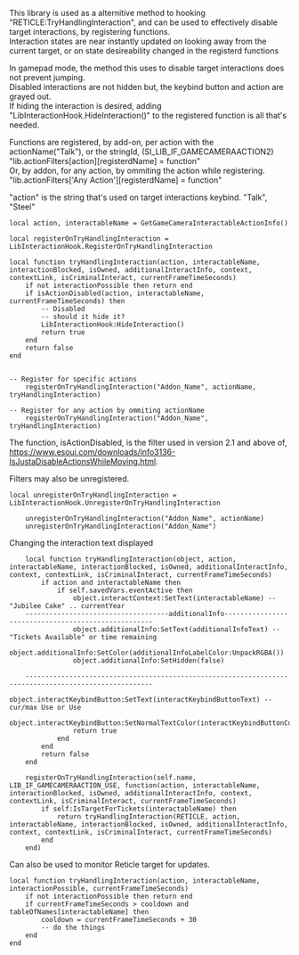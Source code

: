 This library is used as a alternitive method to hooking "RETICLE:TryHandlingInteraction", and can be used to effectively disable target interactions, by registering functions.<br>
Interaction states are near instantly updated on looking away from the current target, or on state desireability changed in the registerd functions<br>

In gamepad mode, the method this uses to disable target interactions does not prevent jumping.<br>
Disabled interactions are not hidden but, the keybind button and action are grayed out. <br>
If hiding the interaction is desired, adding "LibInteractionHook.HideInteraction()" to the registered function is all that's needed.

Functions are registered, by add-on, per action with the actionName("Talk"), or the stringId, (SI_LIB_IF_GAMECAMERAACTION2)<br>
"lib.actionFilters[action][registerdName] = function"<br>
Or, by addon, for any action, by ommiting the action while registering.<br>
"lib.actionFilters['Any Action'][registerdName] = function"<br>

"action" is the string that's used on target interactions keybind. "Talk", "Steel" 
```
local action, interactableName = GetGameCameraInteractableActionInfo()
```
```
local registerOnTryHandlingInteraction = LibInteractionHook.RegisterOnTryHandlingInteraction

local function tryHandlingInteraction(action, interactableName, interactionBlocked, isOwned, additionalInteractInfo, context, contextLink, isCriminalInteract, currentFrameTimeSeconds)
	if not interactionPossible then return end
	if isActionDisabled(action, interactableName, currentFrameTimeSeconds) then
		-- Disabled
		-- should it hide it?
		LibInteractionHook:HideInteraction()
		return true
	end
	return false
end


-- Register for specific actions
	registerOnTryHandlingInteraction("Addon_Name", actionName, tryHandlingInteraction)

-- Register for any action by ommiting actionName
	registerOnTryHandlingInteraction("Addon_Name",  tryHandlingInteraction)
```
The function, isActionDisabled, is the filter used in version 2.1 and above of, https://www.esoui.com/downloads/info3136-IsJustaDisableActionsWhileMoving.html.
		
Filters may also be unregistered.
```
local unregisterOnTryHandlingInteraction = LibInteractionHook.UnregisterOnTryHandlingInteraction

	unregisterOnTryHandlingInteraction("Addon_Name", actionName)
	unregisterOnTryHandlingInteraction("Addon_Name")
```

Changing the interaction text displayed
```
	local function tryHandlingInteraction(object, action, interactableName, interactionBlocked, isOwned, additionalInteractInfo, context, contextLink, isCriminalInteract, currentFrameTimeSeconds)
		if action and interactableName then
			if self.savedVars.eventActive then
				object.interactContext:SetText(interactableName) -- "Jubilee Cake" .. currentYear
	------------------------------------additionalInfo----------------------------------------------------
				object.additionalInfo:SetText(additionalInfoText) -- "Tickets Available" or time remaining
				object.additionalInfo:SetColor(additionalInfoLabelColor:UnpackRGBA())
				object.additionalInfo:SetHidden(false)
				
	------------------------------------------------------------------------------------------------------
				object.interactKeybindButton:SetText(interactKeybindButtonText) -- cur/max Use or Use
				object.interactKeybindButton:SetNormalTextColor(interactKeybindButtonColor)
				return true
			end
		end
		return false
	end
	
	registerOnTryHandlingInteraction(self.name, LIB_IF_GAMECAMERAACTION_USE, function(action, interactableName, interactionBlocked, isOwned, additionalInteractInfo, context, contextLink, isCriminalInteract, currentFrameTimeSeconds)
		if self:IsTargetForTickets(interactableName) then
			return tryHandlingInteraction(RETICLE, action, interactableName, interactionBlocked, isOwned, additionalInteractInfo, context, contextLink, isCriminalInteract, currentFrameTimeSeconds)
		end
	end)
```

Can also be used to monitor Reticle target for updates.
```
local function tryHandlingInteraction(action, interactableName, interactionPossible, currentFrameTimeSeconds)
	if not interactionPossible then return end
	if currentFrameTimeSeconds > cooldown and tableOfNames[interactableName] then
		cooldown = currentFrameTimeSeconds + 30
		-- do the things
	end
end

```
